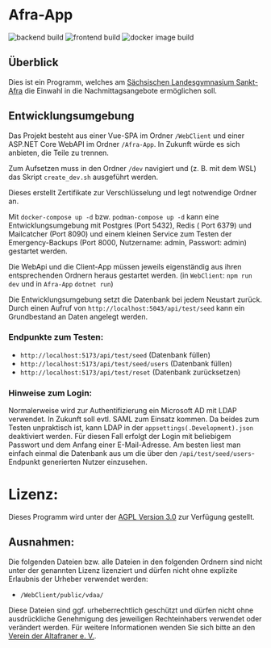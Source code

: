 # Afra-App

![backend build](https://github.com/Altafraner/afra-app/actions/workflows/backend.yml/badge.svg)
![frontend build](https://github.com/Altafraner/afra-app/actions/workflows/webclient.yml/badge.svg)
![docker image build](https://github.com/Altafraner/afra-app/actions/workflows/docker.yml/badge.svg)

## Überblick

Dies ist ein Programm, welches am [Sächsischen Landesgymnasium Sankt-Afra](https://sankt-afra.de) die Einwahl in die
Nachmittagsangebote ermöglichen soll.

## Entwicklungsumgebung

Das Projekt besteht aus einer Vue-SPA im Ordner `/WebClient` und einer ASP.NET Core WebAPI im Ordner `/Afra-App`. In
Zukunft würde es sich anbieten, die Teile zu trennen.

Zum Aufsetzen muss in den Ordner `/dev` navigiert und (z. B. mit dem WSL) das Skript `create_dev.sh` ausgeführt werden.

Dieses erstellt Zertifikate zur Verschlüsselung und legt notwendige Ordner an.

Mit `docker-compose up -d` bzw. `podman-compose up -d` kann eine Entwicklungsumgebung mit Postgres (Port 5432), Redis (
Port 6379) und
Mailcatcher (Port 8090) und einem kleinen Service zum Testen der Emergency-Backups (Port 8000, Nutzername: admin,
Passwort: admin) gestartet werden.

Die WebApi und die Client-App müssen jeweils eigenständig aus ihren entsprechenden Ordnern heraus gestartet werden. (in
`WebClient`: `npm run dev` und in `Afra-App` `dotnet run`)

Die Entwicklungsumgebung setzt die Datenbank bei jedem Neustart zurück. Durch einen Aufruf von
`http://localhost:5043/api/test/seed` kann ein Grundbestand an Daten angelegt werden.

### Endpunkte zum Testen:

- `http://localhost:5173/api/test/seed` (Datenbank füllen)
- `http://localhost:5173/api/test/seed/users` (Datenbank füllen)
- `http://localhost:5173/api/test/reset` (Datenbank zurücksetzen)

### Hinweise zum Login:

Normalerweise wird zur Authentifizierung ein Microsoft AD mit LDAP verwendet. In Zukunft soll evtl. SAML zum Einsatz
kommen. Da beides zum Testen unpraktisch ist, kann LDAP in der `appsettings(.Development).json` deaktiviert werden. Für
diesen Fall erfolgt der Login mit beliebigem Passwort und dem Anfang einer E-Mail-Adresse. Am besten liest man einfach
einmal die Datenbank aus um die über den `/api/test/seed/users`-Endpunkt generierten Nutzer einzusehen.

# Lizenz:

Dieses Programm wird unter der [AGPL Version 3.0](LICENSE) zur Verfügung gestellt.

## Ausnahmen:

Die folgenden Dateien bzw. alle Dateien in den folgenden Ordnern sind nicht unter der genannten Lizenz lizenziert und
dürfen nicht ohne explizite Erlaubnis der Urheber verwendet werden:

- `/WebClient/public/vdaa/`

Diese Dateien sind ggf. urheberrechtlich geschützt und dürfen nicht ohne ausdrückliche Genehmigung des jeweiligen
Rechteinhabers verwendet oder verändert werden. Für weitere Informationen wenden Sie sich bitte an
den [Verein der Altafraner e. V.](https://verein-der-altafraner.de/).
